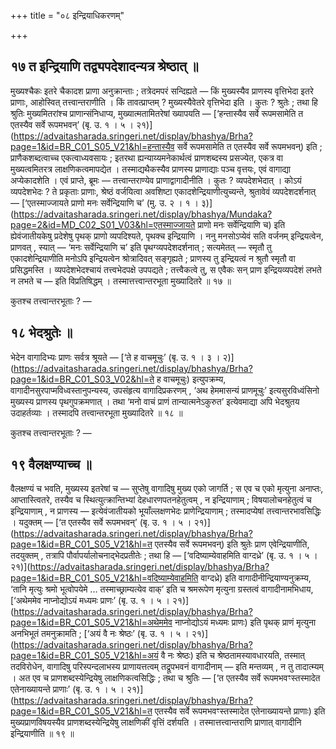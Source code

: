 +++
title = "०८ इन्द्रियाधिकरणम्"

+++

## १७ त इन्द्रियाणि तद्व्यपदेशादन्यत्र श्रेष्ठात् ॥

मुख्यश्चैकः इतरे चैकादश प्राणा अनुक्रान्ताः ; तत्रेदमपरं सन्दिह्यते — किं मुख्यस्यैव प्राणस्य वृत्तिभेदा इतरे प्राणाः, आहोस्वित् तत्त्वान्तराणीति । किं तावत्प्राप्तम् ? मुख्यस्यैवेतरे वृत्तिभेदा इति । कुतः ? श्रुतेः ; तथा हि श्रुतिः मुख्यमितरांश्च प्राणान्संनिधाप्य, मुख्यात्मतामितरेषां ख्यापयति — [‘हन्तास्यैव सर्वे रूपमसामेति त एतस्यैव सर्वे रूपमभवन्’ (बृ. उ. १ । ५ । २१)](https://advaitasharada.sringeri.net/display/bhashya/Brha?page=1&id=BR_C01_S05_V21&hl=हन्तास्यैव सर्वे रूपमसामेति त एतस्यैव सर्वे रूपमभवन्) इति ; प्राणैकशब्दत्वाच्च एकत्वाध्यवसायः ; इतरथा ह्यन्याय्यमनेकार्थत्वं प्राणशब्दस्य प्रसज्येत, एकत्र वा मुख्यत्वमितरत्र लाक्षणिकत्वमापद्येत । तस्माद्यथैकस्यैव प्राणस्य प्राणाद्याः पञ्च वृत्तयः, एवं वागाद्या अप्येकादशेति । एवं प्राप्ते, ब्रूमः — तत्त्वान्तराण्येव प्राणाद्वागादीनीति । कुतः ? व्यपदेशभेदात् । कोऽयं व्यपदेशभेदः ? ते प्रकृताः प्राणाः, श्रेष्ठं वर्जयित्वा अवशिष्टा एकादशेन्द्रियाणीत्युच्यन्ते, श्रुतावेवं व्यपदेशदर्शनात् — [‘एतस्माज्जायते प्राणो मनः सर्वेन्द्रियाणि च’ (मु. उ. २ । १ । ३)](https://advaitasharada.sringeri.net/display/bhashya/Mundaka?page=2&id=MD_C02_S01_V03&hl=एतस्माज्जायते प्राणो मनः सर्वेन्द्रियाणि च) इति ह्येवंजातीयकेषु प्रदेशेषु पृथक् प्राणो व्यपदिश्यते, पृथक्च इन्द्रियाणि । ननु मनसोऽप्येवं सति वर्जनम् इन्द्रियत्वेन, प्राणवत् , स्यात् — ‘मनः सर्वेन्द्रियाणि च’ इति पृथग्व्यपदेशदर्शनात् ; सत्यमेतत् — स्मृतौ तु एकादशेन्द्रियाणीति मनोऽपि इन्द्रियत्वेन श्रोत्रादिवत् सङ्गृह्यते ; प्राणस्य तु इन्द्रियत्वं न श्रुतौ स्मृतौ वा प्रसिद्धमस्ति । व्यपदेशभेदश्चायं तत्त्वभेदपक्षे उपपद्यते ; तत्त्वैकत्वे तु, स एवैकः सन् प्राण इन्द्रियव्यपदेशं लभते न लभते च — इति विप्रतिषिद्धम् । तस्मात्तत्त्वान्तरभूता मुख्यादितरे ॥ १७ ॥

कुतश्च तत्त्वान्तरभूताः ? —

## १८ भेदश्रुतेः ॥

भेदेन वागादिभ्यः प्राणः सर्वत्र श्रूयते — [‘ते ह वाचमूचुः’ (बृ. उ. १ । ३ । २)](https://advaitasharada.sringeri.net/display/bhashya/Brha?page=1&id=BR_C01_S03_V02&hl=ते ह वाचमूचुः) इत्युपक्रम्य, वागादीनसुरपाप्मविध्वस्तानुपन्यस्य, उपसंहृत्य वागादिप्रकरणम् , ‘अथ हेममासन्यं प्राणमूचुः’ इत्यसुरविध्वंसिनो मुख्यस्य प्राणस्य पृथगुपक्रमणात् । तथा ‘मनो वाचं प्राणं तान्यात्मनेऽकुरुत’ इत्येवमाद्या अपि भेदश्रुतय उदाहर्तव्याः । तस्मादपि तत्त्वान्तरभूता मुख्यादितरे ॥ १८ ॥

कुतश्च तत्त्वान्तरभूताः ? —

## १९ वैलक्षण्याच्च ॥

वैलक्षण्यं च भवति, मुख्यस्य इतरेषां च — सुप्तेषु वागादिषु मुख्य एको जागर्ति ; स एव च एको मृत्युना अनाप्तः, आप्तास्त्वितरे, तस्यैव च स्थित्युत्क्रान्तिभ्यां देहधारणपतनहेतुत्वम् , न इन्द्रियाणाम् ; विषयालोचनहेतुत्वं च इन्द्रियाणाम् , न प्राणस्य — इत्येवंजातीयको भूयाँल्लक्षणभेदः प्राणेन्द्रियाणाम् ; तस्मादप्येषां तत्त्वान्तरभावसिद्धिः । यदुक्तम् — [‘त एतस्यैव सर्वे रूपमभवन्’ (बृ. उ. १ । ५ । २१)](https://advaitasharada.sringeri.net/display/bhashya/Brha?page=1&id=BR_C01_S05_V21&hl=त एतस्यैव सर्वे रूपमभवन्) इति श्रुतेः प्राण एवेन्द्रियाणीति, तदयुक्तम् , तत्रापि पौर्वापर्यालोचनाद्भेदप्रतीतेः ; तथा हि — [‘वदिष्याम्येवाहमिति वाग्दध्रे’ (बृ. उ. १ । ५ । २१)](https://advaitasharada.sringeri.net/display/bhashya/Brha?page=1&id=BR_C01_S05_V21&hl=वदिष्याम्येवाहमिति वाग्दध्रे) इति वागादीनीन्द्रियाण्यनुक्रम्य, ‘तानि मृत्युः श्रमो भूत्वोपयेमे ... तस्माच्छ्राम्यत्येव वाक्’ इति च श्रमरूपेण मृत्युना ग्रस्तत्वं वागादीनामभिधाय, [‘अथेममेव नाप्नोद्योऽयं मध्यमः प्राणः’ (बृ. उ. १ । ५ । २१)](https://advaitasharada.sringeri.net/display/bhashya/Brha?page=1&id=BR_C01_S05_V21&hl=अथेममेव नाप्नोद्योऽयं मध्यमः प्राणः) इति पृथक् प्राणं मृत्युना अनभिभूतं तमनुक्रामति ; [‘अयं वै नः श्रेष्ठः’ (बृ. उ. १ । ५ । २१)](https://advaitasharada.sringeri.net/display/bhashya/Brha?page=1&id=BR_C01_S05_V21&hl=अयं वै नः श्रेष्ठः) इति च श्रेष्ठतामस्यावधारयति, तस्मात् तदविरोधेन, वागादिषु परिस्पन्दलाभस्य प्राणायत्तत्वम् तद्रूपभवनं वागादीनाम् — इति मन्तव्यम् , न तु तादात्म्यम् । अत एव च प्राणशब्दस्येन्द्रियेषु लाक्षणिकत्वसिद्धिः ; तथा च श्रुतिः — [‘त एतस्यैव सर्वे रूपमभवꣳस्तस्मादेत एतेनाख्यायन्ते प्राणाः’ (बृ. उ. १ । ५ । २१)](https://advaitasharada.sringeri.net/display/bhashya/Brha?page=1&id=BR_C01_S05_V21&hl=त एतस्यैव सर्वे रूपमभवꣳस्तस्मादेत एतेनाख्यायन्ते प्राणाः) इति मुख्यप्राणविषयस्यैव प्राणशब्दस्येन्द्रियेषु लाक्षणिकीं वृत्तिं दर्शयति । तस्मात्तत्त्वान्तराणि प्राणात् वागादीनि इन्द्रियाणीति ॥ १९ ॥

